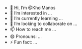 - 👋 Hi, I’m @KhoiManos
- 👀 I’m interested in ...
- 🌱 I’m currently learning ...
- 💞️ I’m looking to collaborate on ...
- 📫 How to reach me ...
- 😄 Pronouns: ...
- ⚡ Fun fact: ...

<!---
KhoiManos/KhoiManos is a ✨ special ✨ repository because its `README.md` (this file) appears on your GitHub profile.
You can click the Preview link to take a look at your changes.
--->
